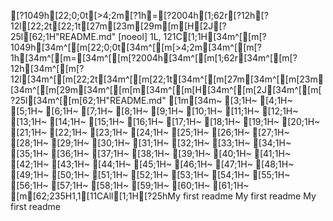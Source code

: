 [?1049h[22;0;0t[>4;2m[?1h=[?2004h[1;62r[?12h[?12l[22;2t[22;1t[27m[23m[29m[m[H[2J[?25l[62;1H"README.md" [noeol] 1L, 121C[1;1H[34m^[[m[?1049h[34m^[[m[22;0;0t[34m^[[m[>4;2m[34m^[[m[?1h[34m^[[m=[34m^[[m[?2004h[34m^[[m[1;62r[34m^[[m[?12h[34m^[[m[?12l[34m^[[m[22;2t[34m^[[m[22;1t[34m^[[m[27m[34m^[[m[23m[34m^[[m[29m[34m^[[m[m[34m^[[m[H[34m^[[m[2J[34m^[[m[?25l[34m^[[m[62;1H"README.md"
[1m[34m~                                                                                                                                                                                                                                                           [3;1H~                                                                                                                                                                                                                                                           [4;1H~                                                                                                                                                                                                                                                           [5;1H~                                                                                                                                                                                                                                                           [6;1H~                                                                                                                                                                                                                                                           [7;1H~                                                                                                                                                                                                                                                           [8;1H~                                                                                                                                                                                                                                                           [9;1H~                                                                                                                                                                                                                                                           [10;1H~                                                                                                                                                                                                                                                           [11;1H~                                                                                                                                                                                                                                                           [12;1H~                                                                                                                                                                                                                                                           [13;1H~                                                                                                                                                                                                                                                           [14;1H~                                                                                                                                                                                                                                                           [15;1H~                                                                                                                                                                                                                                                           [16;1H~                                                                                                                                                                                                                                                           [17;1H~                                                                                                                                                                                                                                                           [18;1H~                                                                                                                                                                                                                                                           [19;1H~                                                                                                                                                                                                                                                           [20;1H~                                                                                                                                                                                                                                                           [21;1H~                                                                                                                                                                                                                                                           [22;1H~                                                                                                                                                                                                                                                           [23;1H~                                                                                                                                                                                                                                                           [24;1H~                                                                                                                                                                                                                                                           [25;1H~                                                                                                                                                                                                                                                           [26;1H~                                                                                                                                                                                                                                                           [27;1H~                                                                                                                                                                                                                                                           [28;1H~                                                                                                                                                                                                                                                           [29;1H~                                                                                                                                                                                                                                                           [30;1H~                                                                                                                                                                                                                                                           [31;1H~                                                                                                                                                                                                                                                           [32;1H~                                                                                                                                                                                                                                                           [33;1H~                                                                                                                                                                                                                                                           [34;1H~                                                                                                                                                                                                                                                           [35;1H~                                                                                                                                                                                                                                                           [36;1H~                                                                                                                                                                                                                                                           [37;1H~                                                                                                                                                                                                                                                           [38;1H~                                                                                                                                                                                                                                                           [39;1H~                                                                                                                                                                                                                                                           [40;1H~                                                                                                                                                                                                                                                           [41;1H~                                                                                                                                                                                                                                                           [42;1H~                                                                                                                                                                                                                                                           [43;1H~                                                                                                                                                                                                                                                           [44;1H~                                                                                                                                                                                                                                                           [45;1H~                                                                                                                                                                                                                                                           [46;1H~                                                                                                                                                                                                                                                           [47;1H~                                                                                                                                                                                                                                                           [48;1H~                                                                                                                                                                                                                                                           [49;1H~                                                                                                                                                                                                                                                           [50;1H~                                                                                                                                                                                                                                                           [51;1H~                                                                                                                                                                                                                                                           [52;1H~                                                                                                                                                                                                                                                           [53;1H~                                                                                                                                                                                                                                                           [54;1H~                                                                                                                                                                                                                                                           [55;1H~                                                                                                                                                                                                                                                           [56;1H~                                                                                                                                                                                                                                                           [57;1H~                                                                                                                                                                                                                                                           [58;1H~                                                                                                                                                                                                                                                           [59;1H~                                                                                                                                                                                                                                                           [60;1H~                                                                                                                                                                                                                                                           [61;1H~                                                                                                                                                                                                                                                           [m[62;235H1,1[11CAll[1;1H[?25hMy first readme
My first readme
My first readme
